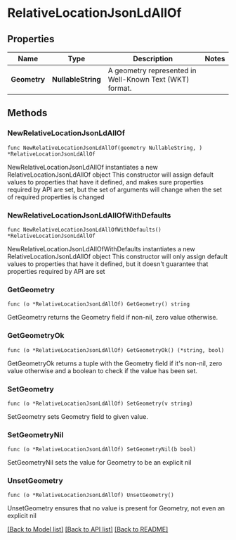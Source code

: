 # RelativeLocationJsonLdAllOf

## Properties

Name | Type | Description | Notes
------------ | ------------- | ------------- | -------------
**Geometry** | **NullableString** | A geometry represented in Well-Known Text (WKT) format. | 

## Methods

### NewRelativeLocationJsonLdAllOf

`func NewRelativeLocationJsonLdAllOf(geometry NullableString, ) *RelativeLocationJsonLdAllOf`

NewRelativeLocationJsonLdAllOf instantiates a new RelativeLocationJsonLdAllOf object
This constructor will assign default values to properties that have it defined,
and makes sure properties required by API are set, but the set of arguments
will change when the set of required properties is changed

### NewRelativeLocationJsonLdAllOfWithDefaults

`func NewRelativeLocationJsonLdAllOfWithDefaults() *RelativeLocationJsonLdAllOf`

NewRelativeLocationJsonLdAllOfWithDefaults instantiates a new RelativeLocationJsonLdAllOf object
This constructor will only assign default values to properties that have it defined,
but it doesn't guarantee that properties required by API are set

### GetGeometry

`func (o *RelativeLocationJsonLdAllOf) GetGeometry() string`

GetGeometry returns the Geometry field if non-nil, zero value otherwise.

### GetGeometryOk

`func (o *RelativeLocationJsonLdAllOf) GetGeometryOk() (*string, bool)`

GetGeometryOk returns a tuple with the Geometry field if it's non-nil, zero value otherwise
and a boolean to check if the value has been set.

### SetGeometry

`func (o *RelativeLocationJsonLdAllOf) SetGeometry(v string)`

SetGeometry sets Geometry field to given value.


### SetGeometryNil

`func (o *RelativeLocationJsonLdAllOf) SetGeometryNil(b bool)`

 SetGeometryNil sets the value for Geometry to be an explicit nil

### UnsetGeometry
`func (o *RelativeLocationJsonLdAllOf) UnsetGeometry()`

UnsetGeometry ensures that no value is present for Geometry, not even an explicit nil

[[Back to Model list]](../README.md#documentation-for-models) [[Back to API list]](../README.md#documentation-for-api-endpoints) [[Back to README]](../README.md)


